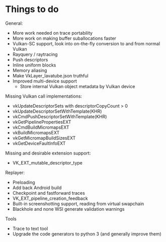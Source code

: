 Things to do
============

General:
* More work needed on trace portability
* More work on making buffer suballocations faster
* Vulkan-SC support, look into on-the-fly conversion to and from normal Vulkan
* Rayquery / raytracing
* Push descriptors
* Inline uniform blocks
* Memory aliasing
* Make VkLayer_lavatube.json truthful
* Improved multi-device support
	* Store internal Vulkan object metadata by Vulkan device

Missing Vulkan call implementations:
* vkUpdateDescriptorSets with descriptorCopyCount > 0
* vkUpdateDescriptorSetWithTemplate(KHR)
* vkCmdPushDescriptorSetWithTemplate(KHR)
* vkGetPipelinePropertiesEXT
* vkCmdBuildMicromapsEXT
* vkBuildMicromapsEXT
* vkGetMicromapBuildSizesEXT
* vkGetDeviceFaultInfoEXT

Missing and desirable extension support:
* VK_EXT_mutable_descriptor_type

Replayer:
* Preloading
* Add back Android build
* Checkpoint and fastforward traces
* VK_EXT_pipeline_creation_feedback
* Built-in screenshotting support, reading from virtual swapchain
* Blackhole and none WSI generate validation warnings

Tools
* Trace to text tool
* Upgrade the code generators to python 3 (and generally improve them)
